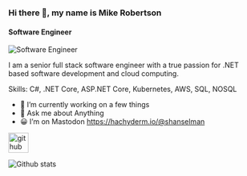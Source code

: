 ### Hi there 👋, my name is Mike Robertson
#### Software Engineer
![Software Engineer](https://picsum.photos/500/500)

I am a senior full stack software engineer with a true passion for .NET based software development and cloud computing.

Skills: C#, .NET Core, ASP.NET Core, Kubernetes, AWS, SQL, NOSQL

* 🔭 I’m currently working on a few things
* 💬 Ask me about Anything 
* 😀 I’m on Mastodon <a rel="me" href="https://hachyderm.io/@shanselman">https://hachyderm.io/@shanselman</a>


[<img src='https://cdn.jsdelivr.net/npm/simple-icons@3.0.1/icons/github.svg' alt='github' height='40'>](https://github.com/mroberts91)  

![Github stats](https://github-readme-stats.vercel.app/api?username=mroberts91&show_icons=true&count_private=true&theme=cobalt)
